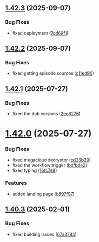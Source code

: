 ## [1.42.3](https://github.com/ghoshRitesh12/aniwatch-api/compare/1.42.2...1.42.3) (2025-09-07)


### Bug Fixes

* fixed deployment ([7cd69f1](https://github.com/ghoshRitesh12/aniwatch-api/commit/7cd69f14aa1098237321fb695a476bb579dc0cdf))



## [1.42.2](https://github.com/ghoshRitesh12/aniwatch-api/compare/1.42.1...1.42.2) (2025-09-07)


### Bug Fixes

* fixed getting episode sources ([c11ed90](https://github.com/ghoshRitesh12/aniwatch-api/commit/c11ed90b94b5a1decdf832bdaaca4ca9647033cf))



## [1.42.1](https://github.com/ghoshRitesh12/aniwatch-api/compare/1.42.0...1.42.1) (2025-07-27)


### Bug Fixes

* fixed the dub versions ([2ec8276](https://github.com/ghoshRitesh12/aniwatch-api/commit/2ec8276e380ee0558e99bb7380e8a4105ad411e3))



# [1.42.0](https://github.com/ghoshRitesh12/aniwatch-api/compare/v1.40.3...1.42.0) (2025-07-27)


### Bug Fixes

* fixed megacloud decryptor ([cd36b39](https://github.com/ghoshRitesh12/aniwatch-api/commit/cd36b3967eac9c457ed2060170a5af60676bddfa))
* fixed the workflow trigger ([bdfbde2](https://github.com/ghoshRitesh12/aniwatch-api/commit/bdfbde2bb5a7cc3631597cba4309e28a4e375fb7))
* fixed typing ([16fc7e8](https://github.com/ghoshRitesh12/aniwatch-api/commit/16fc7e8efaef755132c688687d5a83654087d6bb))


### Features

* added landing page ([b897f97](https://github.com/ghoshRitesh12/aniwatch-api/commit/b897f976e251c299afc13987a471f2d1cde48ff0))



## [1.40.3](https://github.com/ghoshRitesh12/aniwatch-api/compare/v1.40.2...v1.40.3) (2025-02-01)


### Bug Fixes

* fixed building issues ([67a3794](https://github.com/ghoshRitesh12/aniwatch-api/commit/67a37949cd0938be2153075597e2e36998c2c873))



